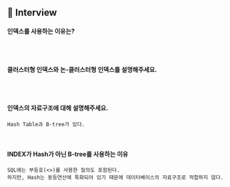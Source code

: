 ## 📝 Interview

#### 인덱스를 사용하는 이유는?

```

```

<br>

#### 클러스터형 인덱스와 논-클러스터형 인덱스를 설명해주세요.

```

```

<br>

#### 인덱스의 자료구조에 대해 설명해주세요.

```
Hash Table과 B-tree가 있다.
```

<br>

#### INDEX가 Hash가 아닌 B-tree를 사용하는 이유

```
SQL에는 부등호(<>)를 사용한 질의도 포함된다.
하지만, Hash는 동등연산에 특화되어 있기 때문에 데이터베이스의 자료구조로 적합하지 않다.
```
